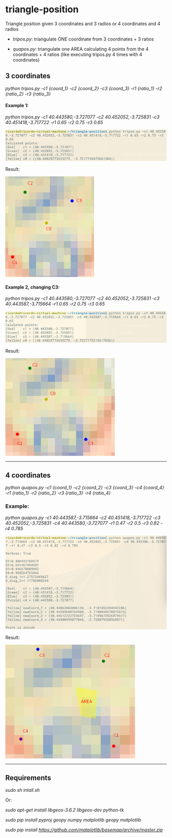 # triangle-position
Triangle position given 3 coordinates and 3 radios or 4 coordinates and 4 radios

- *tripos.py*: triangulate ONE coordinate from 3 coordinates + 3 ratios

- *quapos.py*: triangulate one AREA calculating 4 points from the 4 coordinates + 4 ratios (like executing tripos.py 4 times with 4 coordinates)



## 3 coordinates

*python tripos.py -c1 {coord_1} -c2 {coord_2} -c3 {coord_3} -r1 {ratio_1} -r2 {ratio_2} -r3 {ratio_3}*

#### Example 1:

*python tripos.py -c1 40.443580,-3.727077 -c2 40.452052,-3.725831 -c3 40.451418,-3.717722 -r1 0.65 -r2 0.75 -r3 0.65*

![Screenshot](images/tri2.png)

Result:

![Screenshot](images/tri1.png)

#### Example 2, changing C3:

*python tripos.py -c1 40.443580,-3.727077 -c2 40.452052,-3.725831 -c3 40.443587,-3.715664 -r1 0.65 -r2 0.75 -r3 0.65*

![Screenshot](images/tri4.png)

Result:

![Screenshot](images/tri3.png)

--------------------------------------------

## 4 coordinates
*python quapos.py -c1 {coord_1} -c2 {coord_2} -c3 {coord_3} -c4 {coord_4} -r1 {ratio_1} -r2 {ratio_2} -r3 {ratio_3} -r4 {ratio_4}*

### Example:

*python quapos.py -c1 40.443587,-3.715664 -c2 40.451418,-3.717722 -c3 40.452052,-3.725831 -c4 40.443580,-3.727077 -r1 0.47 -r2 0.5 -r3 0.82 -r4 0.785*

![Screenshot](images/quatri2.png)

Result:

![Screenshot](images/quatri1.png)

--------------------------------------------

## Requirements

*sudo sh intall.sh*

Or:

*sudo apt-get install libgeos-3.6.2 libgeos-dev python-tk*

*sudo pip install pyproj geopy numpy matplotlib geopy matplotlib*

*sudo pip install https://github.com/matplotlib/basemap/archive/master.zip*
